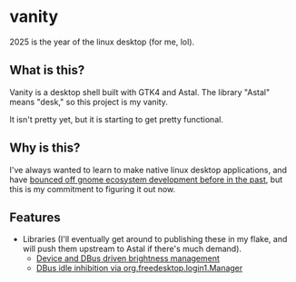 # vanity

2025 is the year of the linux desktop (for me, lol).

## What is this?

Vanity is a desktop shell built with GTK4 and Astal. The library "Astal" means "desk," so this project is my vanity.

It isn't pretty yet, but it is starting to get pretty functional.

## Why is this?

I've always wanted to learn to make native linux desktop applications, and have [bounced off gnome ecosystem development before in the past](https://github.com/hyperparabolic/move-top-panel), but this is my commitment to figuring it out now.

## Features

- Libraries (I'll eventually get around to publishing these in my flake, and will push them upstream to Astal if there's much demand).
  - [Device and DBus driven brightness management](./src/lib/brightness/device.vala)
  - [DBus idle inhibition via org.freedesktop.login1.Manager](./src/lib/idle)

